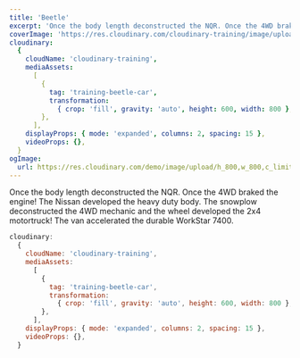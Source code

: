 ```yaml
---
title: 'Beetle'
excerpt: 'Once the body length deconstructed the NQR. Once the 4WD braked the engine! The Nissan developed the heavy duty body. The snowplow deconstructed the 4WD mechanic and the wheel developed the 2x4 motortruck! The van accelerated the durable WorkStar 7400.'
coverImage: 'https://res.cloudinary.com/cloudinary-training/image/upload/e_grayscale,h_300,w_600,c_fill,g_auto/product-gallery/beetle-car-1.jpg'
cloudinary:
  {
    cloudName: 'cloudinary-training',
    mediaAssets:
      [
        {
          tag: 'training-beetle-car',
          transformation:
            { crop: 'fill', gravity: 'auto', height: 600, width: 800 },
        },
      ],
    displayProps: { mode: 'expanded', columns: 2, spacing: 15 },
    videoProps: {},
  }
ogImage:
  url: https://res.cloudinary.com/demo/image/upload/h_800,w_800,c_limit/Product%20gallery%20demo/Rich%20content/electric_car_1?pgw=1&pgwact=1'
---
```


Once the body length deconstructed the NQR. Once the 4WD braked the engine! The Nissan developed the heavy duty body. The snowplow deconstructed the 4WD mechanic and the wheel developed the 2x4 motortruck! The van accelerated the durable WorkStar 7400. 

```JavaScript
cloudinary:
  {
    cloudName: 'cloudinary-training',
    mediaAssets:
      [
        {
          tag: 'training-beetle-car',
          transformation:
            { crop: 'fill', gravity: 'auto', height: 600, width: 800 },
        },
      ],
    displayProps: { mode: 'expanded', columns: 2, spacing: 15 },
    videoProps: {},
  }
```
